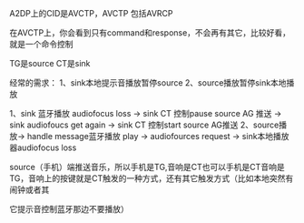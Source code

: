 
A2DP上的CID是AVCTP，AVCTP 包括AVRCP

在AVCTP上，你会看到只有command和response，不会再有其它，比较好看，就是一个命令控制

TG是source CT是sink

经常的需求：
1、sink本地提示音播放暂停source
2、source播放暂停sink本地播放

1、sink 蓝牙播放 audiofocus loss -> sink CT 控制pause source AG 推送 -> sink audiofoucs get again -> sink CT 控制start source AG推送
2、source播放-> handle message蓝牙播放 play -> audiofources request -> sink本地播放器audiofocus loss

source（手机）端推送音乐，所以手机是TG,音响是CT也可以手机是CT音响是TG，音响上的按键就是CT触发的一种方式，还有其它触发方式（比如本地突然有闹钟或者其

它提示音控制蓝牙那边不要播放）












